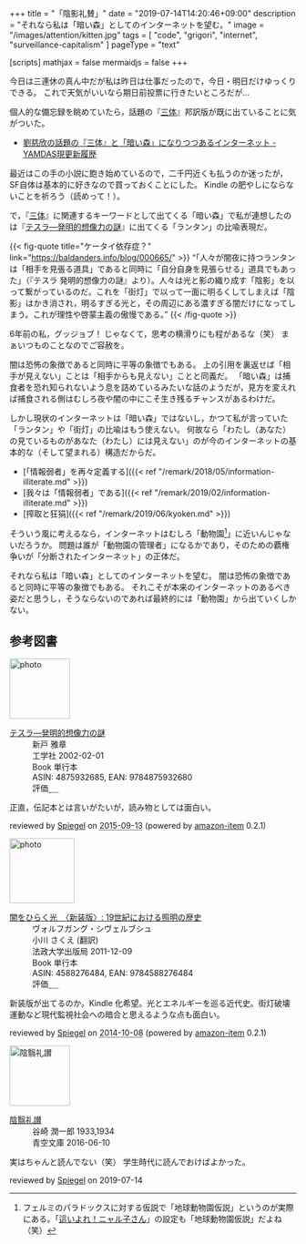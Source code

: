 +++
title = "「陰影礼賛」"
date =  "2019-07-14T14:20:46+09:00"
description = "それなら私は「暗い森」としてのインターネットを望む。"
image = "/images/attention/kitten.jpg"
tags = [ "code", "grigori", "internet", "surveillance-capitalism" ]
pageType = "text"

[scripts]
  mathjax = false
  mermaidjs = false
+++

今日は三連休の真ん中だが私は昨日は仕事だったので，今日・明日だけゆっくりできる。
これで天気がいいなら期日前投票に行きたいところだが...

個人的な備忘録を眺めていたら，話題の『[三体]』邦訳版が既に出ていることに気がついた。

- [劉慈欣の話題の『三体』と「暗い森」になりつつあるインターネット - YAMDAS現更新履歴](https://yamdas.hatenablog.com/entry/20190603/darkforresttheory)

最近はこの手の小説に飽き始めているので，二千円近くも払うのか迷ったが，SF自体は基本的に好きなので買っておくことにした。
Kindle の肥やしにならないことを祈ろう（読めって！）。

で，『[三体]』に関連するキーワードとして出てくる「暗い森」で私が連想したのは『[テスラ―発明的想像力の謎]』に出てくる「ランタン」の比喩表現だ。

{{< fig-quote title="ケータイ依存症？" link="https://baldanders.info/blog/000665/" >}}
<q>「人々が闇夜に持つランタンは「相手を見張る道具」であると同時に「自分自身を見張らせる」道具でもあった」（『テスラ 発明的想像力の謎』より）。人々は光と影の織り成す「陰影」を以って繋がっているのだ。これを「街灯」で以って一面に明るくしてしまえば「陰影」はかき消され，明るすぎる光と，その周辺にある濃すぎる闇だけになってしまう。これが理性や啓蒙主義の傲慢である。</q>
{{< /fig-quote >}}

6年前の私，グッジョブ！ じゃなくて，思考の横滑りにも程があるな（笑） まぁいつものことなのでご容赦を。

闇は恐怖の象徴であると同時に平等の象徴でもある。
上の引用を裏返せば「相手が見えない」ことは「相手からも見えない」ことと同義だ。
「暗い森」は捕食者を恐れ知られないよう息を詰めているみたいな話のようだが，見方を変えれば捕食される側はむしろ夜や闇の中にこそ生き残るチャンスがあるわけだ。

しかし現状のインターネットは「暗い森」ではないし，かつて私が言っていた「ランタン」や「街灯」の比喩はもう使えない。
何故なら「わたし（あなた）の見ているものがあなた（わたし）には見えない」のが今のインターネットの基本的な（そして望まれる）構造だからだ。

- [「情報弱者」を再々定義する]({{< ref "/remark/2018/05/information-illiterate.md" >}})
- [我々は「情報弱者」である]({{< ref "/remark/2019/02/information-illiterate.md" >}})
- [搾取と狂狷]({{< ref "/remark/2019/06/kyoken.md" >}})

そういう風に考えるなら，インターネットはむしろ「動物園[^fp1]」に近いんじゃないだろうか。
問題は誰が「動物園の管理者」になるかであり，そのための覇権争いが「分断されたインターネット」の正体だ。

[^fp1]: フェルミのパラドックスに対する仮説で「地球動物園仮説」というのが実際にある。「[這いよれ！ニャル子さん](https://www.amazon.co.jp/exec/obidos/ASIN/B072ML1SB2/baldandersinf-22/)」の設定も「地球動物園仮説」だよね（笑）

それなら私は「暗い森」としてのインターネットを望む。
闇は恐怖の象徴であると同時に平等の象徴でもある。
それこそが本来のインターネットのあるべき姿だと思うし，そうならないのであれば最終的には「動物園」から出ていくしかない。

[三体]: https://www.amazon.co.jp/exec/obidos/ASIN/B07TS9XTSD/baldandersinf-22/ "三体 | 劉 慈欣, 大森 望, 光吉 さくら, ワン チャイ, 立原 透耶 | 中国の小説・文芸 | Kindleストア | Amazon"
[テスラ―発明的想像力の謎]: https://www.amazon.co.jp/exec/obidos/ASIN/4875932685/baldandersinf-22/ "テスラ―発明的想像力の謎 | 新戸 雅章 |本 | 通販 | Amazon"

## 参考図書

<div class="hreview">
  <div class="photo"><a class="item url" href="https://www.amazon.co.jp/%E3%83%86%E3%82%B9%E3%83%A9%E2%80%95%E7%99%BA%E6%98%8E%E7%9A%84%E6%83%B3%E5%83%8F%E5%8A%9B%E3%81%AE%E8%AC%8E-%E6%96%B0%E6%88%B8-%E9%9B%85%E7%AB%A0/dp/4875932685?SubscriptionId=AKIAJYVUJ3DMTLAECTHA&tag=baldandersinf-22&linkCode=xm2&camp=2025&creative=165953&creativeASIN=4875932685"><img src="https://images-fe.ssl-images-amazon.com/images/I/51V0LihgIKL._SL160_.jpg" width="106" alt="photo"></a></div>
  <dl class="fn">
    <dt><a href="https://www.amazon.co.jp/%E3%83%86%E3%82%B9%E3%83%A9%E2%80%95%E7%99%BA%E6%98%8E%E7%9A%84%E6%83%B3%E5%83%8F%E5%8A%9B%E3%81%AE%E8%AC%8E-%E6%96%B0%E6%88%B8-%E9%9B%85%E7%AB%A0/dp/4875932685?SubscriptionId=AKIAJYVUJ3DMTLAECTHA&tag=baldandersinf-22&linkCode=xm2&camp=2025&creative=165953&creativeASIN=4875932685">テスラ―発明的想像力の謎</a></dt>
	<dd>新戸 雅章</dd>
    <dd>工学社 2002-02-01</dd>
    <dd>Book 単行本</dd>
    <dd>ASIN: 4875932685, EAN: 9784875932680</dd>
    <dd>評価<abbr class="rating fa-sm" title="5">&nbsp;<i class="fas fa-star"></i>&nbsp;<i class="fas fa-star"></i>&nbsp;<i class="fas fa-star"></i>&nbsp;<i class="fas fa-star"></i>&nbsp;<i class="fas fa-star"></i></abbr></dd>
  </dl>
  <p class="description">正直，伝記本とは言いがたいが，読み物としては面白い。</p>
  <p class="powered-by" >reviewed by <a href='#maker' class='reviewer'>Spiegel</a> on <abbr class="dtreviewed" title="2015-09-13">2015-09-13</abbr> (powered by <a href="https://github.com/spiegel-im-spiegel/amazon-item" >amazon-item</a> 0.2.1)</p>
</div>

<div class="hreview">
  <div class="photo"><a class="item url" href="https://www.amazon.co.jp/%E9%97%87%E3%82%92%E3%81%B2%E3%82%89%E3%81%8F%E5%85%89-%E3%80%88%E6%96%B0%E8%A3%85%E7%89%88%E3%80%89-19%E4%B8%96%E7%B4%80%E3%81%AB%E3%81%8A%E3%81%91%E3%82%8B%E7%85%A7%E6%98%8E%E3%81%AE%E6%AD%B4%E5%8F%B2-%E3%83%B4%E3%82%A9%E3%83%AB%E3%83%95%E3%82%AC%E3%83%B3%E3%82%B0%E3%83%BB%E3%82%B7%E3%83%B4%E3%82%A7%E3%83%AB%E3%83%96%E3%82%B7%E3%83%A5/dp/4588276484?SubscriptionId=AKIAJYVUJ3DMTLAECTHA&tag=baldandersinf-22&linkCode=xm2&camp=2025&creative=165953&creativeASIN=4588276484"><img src="https://images-fe.ssl-images-amazon.com/images/I/51AkHe%2BwkvL._SL160_.jpg" width="114" alt="photo"></a></div>
  <dl class="fn">
    <dt><a href="https://www.amazon.co.jp/%E9%97%87%E3%82%92%E3%81%B2%E3%82%89%E3%81%8F%E5%85%89-%E3%80%88%E6%96%B0%E8%A3%85%E7%89%88%E3%80%89-19%E4%B8%96%E7%B4%80%E3%81%AB%E3%81%8A%E3%81%91%E3%82%8B%E7%85%A7%E6%98%8E%E3%81%AE%E6%AD%B4%E5%8F%B2-%E3%83%B4%E3%82%A9%E3%83%AB%E3%83%95%E3%82%AC%E3%83%B3%E3%82%B0%E3%83%BB%E3%82%B7%E3%83%B4%E3%82%A7%E3%83%AB%E3%83%96%E3%82%B7%E3%83%A5/dp/4588276484?SubscriptionId=AKIAJYVUJ3DMTLAECTHA&tag=baldandersinf-22&linkCode=xm2&camp=2025&creative=165953&creativeASIN=4588276484">闇をひらく光　〈新装版〉: 19世紀における照明の歴史</a></dt>
	<dd>ヴォルフガング・シヴェルブシュ</dd>
	<dd>小川 さくえ (翻訳)</dd>
    <dd>法政大学出版局 2011-12-09</dd>
    <dd>Book 単行本</dd>
    <dd>ASIN: 4588276484, EAN: 9784588276484</dd>
    <dd>評価<abbr class="rating fa-sm" title="5">&nbsp;<i class="fas fa-star"></i>&nbsp;<i class="fas fa-star"></i>&nbsp;<i class="fas fa-star"></i>&nbsp;<i class="fas fa-star"></i>&nbsp;<i class="fas fa-star"></i></abbr></dd>
  </dl>
  <p class="description">新装版が出てるのか。Kindle 化希望。光とエネルギーを巡る近代史。街灯破壊運動など現代監視社会への暗合と思えるような点も面白い。</p>
  <p class="powered-by" >reviewed by <a href='#maker' class='reviewer'>Spiegel</a> on <abbr class="dtreviewed" title="2014-10-08">2014-10-08</abbr> (powered by <a href="https://github.com/spiegel-im-spiegel/amazon-item" >amazon-item</a> 0.2.1)</p>
</div>

<div class="hreview" >
    <div class="photo"><a href="https://www.aozora.gr.jp/cards/001383/card56642.html"><img src="/images/aozora/card56642.svg" alt="陰翳礼讃" width="106"></a></div>
    <dl class="fn">
      <dt><a href="https://www.aozora.gr.jp/cards/001383/card56642.html">陰翳礼讃</a></dt>
      <dd>谷崎 潤一郎 1933,1934</dd>
      <dd>青空文庫 2016-06-10</dd>
    </dl>
    <p class="description">実はちゃんと読んでない（笑） 学生時代に読んでおけばよかった。</p>
	<p class="powered-by" >reviewed by <a href='#maker' class='reviewer'>Spiegel</a> on <abbr class="dtreviewed">2019-07-14</abbr></p>
</div>
